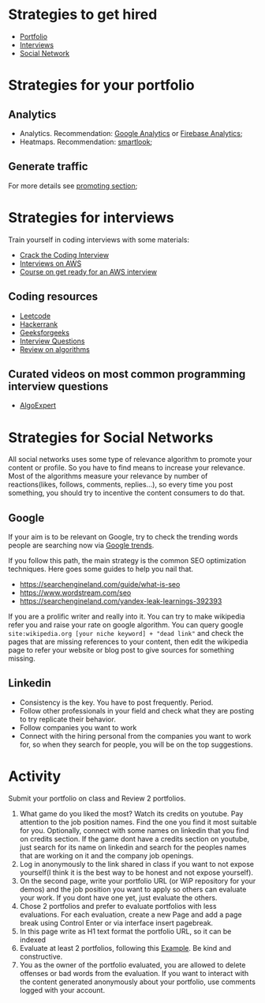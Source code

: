 # Strategies to get hired

- [Portfolio](#strategies-for-your-portfolio)
- [Interviews](#strategies-for-interviews)
- [Social Network](#strategies-for-social-networks)

# Strategies for your portfolio
## Analytics

- Analytics. Recommendation: [Google Analytics](https://analytics.google.com/) or [Firebase Analytics](https://firebase.google.com/products/analytics);
- Heatmaps. Recommendation: [smartlook](https://www.smartlook.com/website-heatmap-tool/);

## Generate traffic

For more details see [promoting section](portfolio/12-promoting/README.md);

# Strategies for interviews

Train yourself in coding interviews with some materials:
- [Crack the Coding Interview](https://amzn.to/3W1ICea)
- [Interviews on AWS](https://www.amazon.jobs/en/landing_pages/software-development-topics)
- [Course on get ready for an AWS interview](https://www.amazon.jobs/en/software-development-interview-prep#/)

## Coding resources
- [Leetcode](https://leetcode.com/problemset/all) 
- [Hackerrank](https://www.hackerrank.com/dashboard)
- [Geeksforgeeks](https://www.geeksforgeeks.org/)
- [Interview Questions](https://www.youtube.com/watch?v=il_t1WVLNxk&list=PLqM7alHXFySGqCvcwfqqMrteqWukz9ZoE&ab_channel=GeeksforGeeks)
- [Review on algorithms](https://www.youtube.com/channel/UCxX9wt5FWQUAAz4UrysqK9A)

## Curated videos on most common programming interview questions

- [AlgoExpert](https://www.algoexpert.io/)

# Strategies for Social Networks

All social networks uses some type of relevance algorithm to promote your content or profile. So you have to find means to increase your relevance. Most of the algorithms measure your relevance by number of reactions(likes, follows, comments, replies...), so every time you post something, you should try to incentive the content consumers to do that.

## Google
If your aim is to be relevant on Google, try to check the trending words people are searching now via [Google trends](https://trends.google.com/trends/explore). 

If you follow this path, the main strategy is the common SEO optimization techniques. Here goes some guides to help you nail that.

- https://searchengineland.com/guide/what-is-seo
- https://www.wordstream.com/seo
- https://searchengineland.com/yandex-leak-learnings-392393

If you are a prolific writer and really into it. You can try to make wikipedia refer you and raise your rate on google algorithm. You can query google `site:wikipedia.org [your niche keyword] + "dead link"` and check the pages that are missing references to your content, then edit the wikipedia page to refer your website or blog post to give sources for something missing. 

## Linkedin

- Consistency is the key. You have to post frequently. Period. 
- Follow other professionals in your field and check what they are posting to try replicate their behavior.
- Follow companies you want to work
- Connect with the hiring personal from the companies you want to work for, so when they search for people, you will be on the top suggestions.

# Activity

Submit your portfolio on class and Review 2 portfolios.

1. What game do you liked the most? Watch its credits on youtube. Pay attention to the job position names. Find the one you find it most suitable for you. Optionally, connect with some names on linkedin that you find on credits section. If the game dont have a credits section on youtube, just search for its name on linkedin and search for the peoples names that are working on it and the company job openings.
2. Log in anonymously to the link shared in class if you want to not expose yourself(I think it is the best way to be honest and not expose yourself).
3. On the second page, write your portfolio URL (or WiP repository for your demos) and the job position you want to apply so others can evaluate your work. If you dont have one yet, just evaluate the others.
4. Chose 2 portfolios and prefer to evaluate portfolios with less evaluations. For each evaluation, create a new Page and add a page break using Control Enter or via interface insert pagebreak.
5. In this page write as H1 text format the portfolio URL, so it can be indexed
6. Evaluate at least 2 portfolios, following this [Example](../02-cases/example.com.md). Be kind and constructive.
7. You as the owner of the portfolio evaluated, you are allowed to delete offenses or bad words from the evaluation. If you want to interact with the content generated anonymously about your portfolio, use comments logged with your account.
